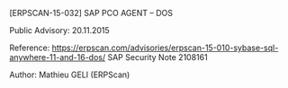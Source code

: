 [ERPSCAN-15-032] SAP PCO AGENT – DOS 

Public Advisory: 20.11.2015

Reference: https://erpscan.com/advisories/erpscan-15-010-sybase-sql-anywhere-11-and-16-dos/ 
		   SAP Security Note 2108161
		   
Author:	Mathieu GELI (ERPScan)
